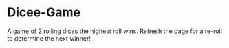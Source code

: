 # Dicee-Game
A game of 2 rolling dices the highest roll wins.
Refresh the page for a re-roll to determine the next winner!
